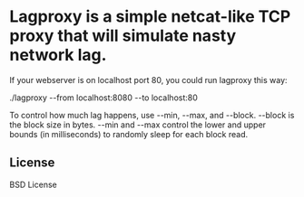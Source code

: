 Lagproxy is a simple netcat-like TCP proxy that will simulate nasty network lag.
===

If your webserver is on localhost port 80, you could run lagproxy this way:

./lagproxy --from localhost:8080 --to localhost:80

To control how much lag happens, use --min, --max, and --block.  --block is the block size in bytes.  --min and --max control the lower and upper bounds (in milliseconds) to randomly sleep for each block read.

License
---

BSD License
